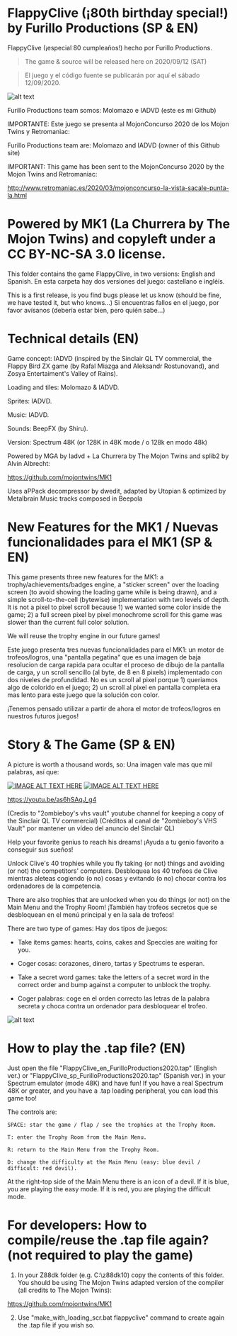 # FlappyClive (¡80th birthday special!) by Furillo Productions (SP & EN)

FlappyClive (¡especial 80 cumpleaños!) hecho por Furillo Productions.

>The game & source will be released here on 2020/09/12 (SAT)

>El juego y el código fuente se publicarán por aquí el sábado 12/09/2020.

![alt text](https://raw.githubusercontent.com/Iadvd/RetrocomputingZXSpectrum/master/GameExamples/FlappyClive/FlappyClive_Caratula_CasetteCover.jpg)

Furillo Productions team somos: Molomazo e IADVD (este es mi Github)

IMPORTANTE: Este juego se presenta al MojonConcurso 2020 de los Mojon Twins y Retromaniac:

Furillo Productions team are: Molomazo and IADVD (owner of this Github site)

IMPORTANT: This game has been sent to the MojonConcurso 2020 by the Mojon Twins
and Retromaniac:

http://www.retromaniac.es/2020/03/mojonconcurso-la-vista-sacale-punta-la.html

# Powered by MK1 (La Churrera by The Mojon Twins) and copyleft under a CC BY-NC-SA 3.0 license.

This folder contains the game FlappyClive, in two versions: English and Spanish.
En esta carpeta hay dos versiones del juego: castellano e ingléís.

This is a first release, is you find bugs please let us know (should be fine, we have tested it, but who knows...)
Si encuentras fallos en el juego, por favor avísanos (debería estar bien, pero quién sabe...)

# Technical details (EN)

Game concept: IADVD (inspired by the Sinclair QL TV commercial, the Flappy Bird ZX game (by Rafal Miazga and Aleksandr Rostunovand), and Zosya Entertaiment's Valley of Rains).

Loading and tiles: Molomazo & IADVD.

Sprites: IADVD.

Music: IADVD.

Sounds: BeepFX (by Shiru).

Version: Spectrum 48K (or 128K in 48K mode / o 128k en modo 48k)

Powered by MGA by Iadvd + La Churrera by The Mojon Twins and splib2 by Alvin Albrecht:

https://github.com/mojontwins/MK1

Uses aPPack decompressor by dwedit, adapted by Utopian & optimized by Metalbrain
Music tracks composed in Beepola

# New Features for the MK1 / Nuevas funcionalidades para el MK1 (SP & EN)

This game presents three new features for the MK1: a trophy/achievements/badges engine, a
"sticker screen" over the loading screen (to avoid showing the loading game while is being 
drawn), and a simple scroll-to-the-cell (bytewise) implementation with two levels of depth. 
It is not a pixel to pixel scroll because 1) we wanted some color inside the game; 2) a full 
screen pixel by pixel monochrome scroll for this game was slower than the current full 
color solution.

We will reuse the trophy engine in our future games!

Este juego presenta tres nuevas funcionalidades para el MK1: un motor de trofeos/logros, una
"pantalla pegatina" que es una imagen de baja resolucion de carga rapida para ocultar el proceso
de dibujo de la pantalla de carga, y un scroll sencillo (al byte, de 8 en 8 pixels) implementado 
con dos niveles de profundidad. No es un scroll al pixel porque 1) queriamos algo de colorido 
en el juego; 2) un scroll al pixel en pantalla completa era mas lento para este juego que la 
solución con color. 

¡Tenemos pensado utilizar a partir de ahora el motor de trofeos/logros en nuestros futuros juegos!

# Story & The Game (SP & EN)

A picture is worth a thousand words, so:
Una imagen vale mas que mil palabras, así que:

[![IMAGE ALT TEXT HERE](https://img.youtube.com/vi/as6hsaqj_g4/0.jpg)](https://youtu.be/as6hSAqJ_g4)
[![IMAGE ALT TEXT HERE](https://img.youtube.com/vi/as6hSAqJ_g4/0.jpg)](https://www.youtube.com/watch?v=as6hSAqJ_g4)

https://youtu.be/as6hSAqJ_g4

(Credis to "2ombieboy's vhs vault" youtube channel for keeping a copy of the Sinclair QL TV commercial)
(Créditos al canal de "2ombieboy's VHS Vault" por mantener un vídeo del anuncio del Sinclair QL)

Help your favorite genius to reach his dreams!
¡Ayuda a tu genio favorito a conseguir sus sueños!

Unlock Clive's 40 trophies while you fly taking (or not) things and avoiding (or not) the competitors' computers.
Desbloquea los 40 trofeos de Clive mientras aleteas cogiendo (o no) cosas y evitando (o no) chocar contra los ordenadores de la competencia.

There are also trophies that are unlocked when you do things (or not) on the Main Menu and the Trophy Room!
¡También hay trofeos secretos que se desbloquean en el menú principal y en la sala de trofeos!

There are two type of games: 
Hay dos tipos de juegos:

- Take items games: hearts, coins, cakes and Speccies are waiting for you. 
- Coger cosas: corazones, dinero, tartas y Spectrums te esperan.

- Take a secret word games: take the letters of a secret word in the correct order and bump against a computer to unblock the trophy.
- Coger palabras: coge en el orden correcto las letras de la palabra secreta y choca contra un ordenador para desbloquear el trofeo.

![alt text](https://raw.githubusercontent.com/Iadvd/RetrocomputingZXSpectrum/master/GameExamples/FlappyClive/FlappyClive_Instrucciones_Instructions.jpg)

# How to play the .tap file? (EN)

Just open the file "FlappyClive_en_FurilloProductions2020.tap" (English ver.) or "FlappyClive_sp_FurilloProductions2020.tap" (Spanish ver.) in your Spectrum emulator (mode 48K) and have fun! If you have a real Spectrum 48K or greater, and you have a .tap loading peripheral, you can load this game too! 

The controls are:

    SPACE: star the game / flap / see the trophies at the Trophy Room.

    T: enter the Trophy Room from the Main Menu.

    R: return to the Main Menu from the Trophy Room.

    D: change the difficulty at the Main Menu (easy: blue devil / difficult: red devil).

At the right-top side of the Main Menu there is an icon of a devil. If it is blue, you are playing the easy mode. If it is red, you are playing the difficult mode.

	  
# For developers: How to compile/reuse the .tap file again? (not required to play the game)

1. In your Z88dk folder (e.g. C:\z88dk10) copy the contents of this folder. You should be using The Mojon Twins adapted version of the compiler (all credits to The Mojon Twins):

https://github.com/mojontwins/MK1

2. Use "make_with_loading_scr.bat flappyclive" command to create again the .tap file if you wish so.
